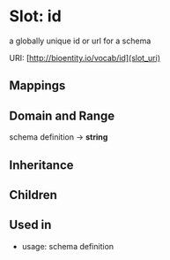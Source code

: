# Slot: id


a globally unique id or url for a schema

URI: [http://bioentity.io/vocab/id](slot_uri)
## Mappings

## Domain and Range

schema definition -> **string**
## Inheritance

## Children

## Used in

 *  usage: schema definition
